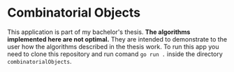 # Combinatorial Objects

This application is part of my bachelor's thesis. **The algorithms implemented here are not optimal.** They are intended to demonstrate to the user how the algorithms described in the thesis work.
To run this app you need to clone this repository and run comand `go run .`  inside the directory `combinatorialObjects`.